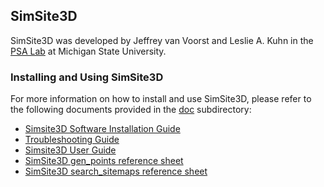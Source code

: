 ## SimSite3D

SimSite3D was developed by Jeffrey van Voorst and Leslie A. Kuhn in the [PSA Lab](http://www.kuhnlab.bmb.msu.edu) at Michigan State University.

### Installing and Using SimSite3D

For more information on how to install and use SimSite3D, please refer to the following documents provided in the [doc](./doc) subdirectory:

- [Simsite3D Software Installation Guide](./doc/SimSite3D_Install_Guide.pdf)
- [Troubleshooting Guide](troubleshooting.md)
- [Simsite3D User Guide](./doc/SimSite3D_User_Guide.pdf)
- [SimSite3D gen_points reference sheet](./doc/SimSite3D-gen_points-ref-sheet.pdf)
- [SimSite3D search_sitemaps reference sheet](./doc/SimSite3D-search_sitemaps-ref-sheet.pdf)




